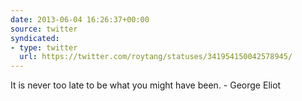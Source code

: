 ```yaml
---
date: 2013-06-04 16:26:37+00:00
source: twitter
syndicated:
- type: twitter
  url: https://twitter.com/roytang/statuses/341954150042578945/
---
```


It is never too late to be what you might have been. - George Eliot